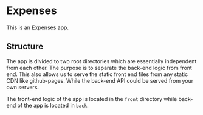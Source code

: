 Expenses
========
This is an Expenses app.

## Structure
The app is divided to two root directories which are
essentially independent from each other. The purpose is to
separate the back-end logic from front end. This also allows
us to serve the static front end files from any static CDN
like github-pages. While the back-end API could be served
from your own servers.

The front-end logic of the app is located in the `front`
directory while back-end of the app is located in `back`.
